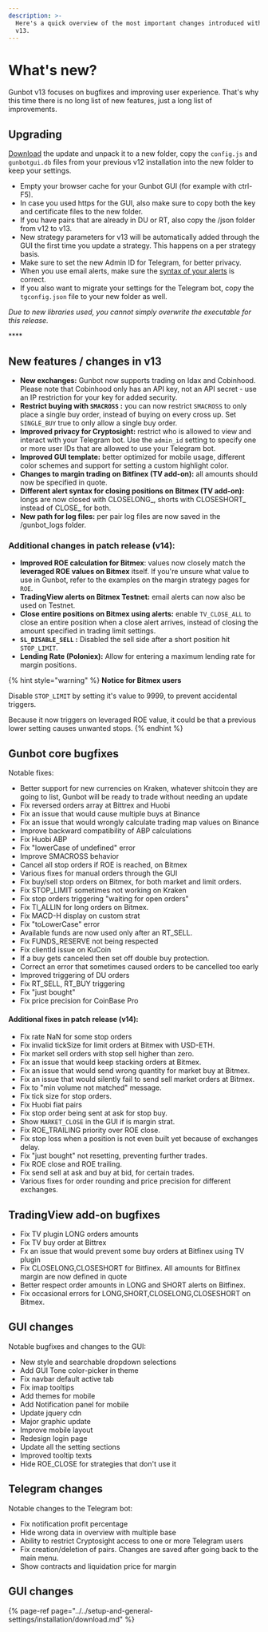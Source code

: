 ```yaml
---
description: >-
  Here's a quick overview of the most important changes introduced with Gunbot
  v13.
---
```


# What's new?

Gunbot v13 focuses on bugfixes and improving user experience. That's why this time there is no long list of new features, just a long list of improvements.

## **Upgrading**

[Download](../../setup-and-general-settings/installation/download.md) the update and unpack it to a new folder, copy the `config.js` and `gunbotgui.db` files from your previous v12 installation into the new folder to keep your settings. 

* Empty your browser cache for your Gunbot GUI \(for example with ctrl-F5\).
* In case you used https for the GUI, also make sure to copy both the key and certificate files to the new folder.
* If you have pairs that are already in DU or RT, also copy the /json folder from v12 to v13.
* New strategy parameters for v13 will be automatically added through the GUI the first time you update a strategy. This happens on a per strategy basis.
* Make sure to set the new Admin ID for Telegram, for better privacy.
* When you use email alerts, make sure the [syntax of your alerts](../../setup-and-general-settings/preferences/tradingview-add-on.md#alert-message-contents) is correct.
* If you also want to migrate your settings for the Telegram bot, copy the `tgconfig.json` file to your new folder as well.

_Due to new libraries used, you cannot simply overwrite the executable for this release._

\*\*\*\*

## New features / changes in v13

* **New exchanges:** Gunbot now supports trading on Idax and Cobinhood. Please note that Cobinhood only has an API key, not an API secret - use an IP restriction for your key for added security.
* **Restrict buying with `SMACROSS` :** you can now restrict `SMACROSS` to only place a single buy order, instead of buying on every cross up. Set `SINGLE_BUY` true to only allow a single buy order.
* **Improved privacy for Cryptosight:** restrict who is allowed to view and interact with your Telegram bot.  Use the `admin_id` setting to specify one or more user IDs that are allowed to use your Telegram bot.
* **Improved GUI template:** better optimized for mobile usage, different color schemes and support for setting a custom highlight color.
* **Changes to margin trading on Bitfinex \(TV add-on\):** all amounts should now be specified in quote. 
* **Different alert syntax for closing positions on Bitmex \(TV add-on\):** longs are now closed with CLOSELONG\_, shorts with CLOSESHORT\_ instead of CLOSE\_ for both.
* **New path for log files:** per pair log files are now saved in the /gunbot\_logs folder.

### Additional changes in patch release \(v14\):

* **Improved ROE calculation for Bitmex**: values now closely match the **leveraged ROE values on Bitmex** itself. If you're unsure what value to use in Gunbot, refer to the examples on the margin strategy pages for `ROE`.
* **TradingView alerts on Bitmex Testnet:** email alerts can now also be used on Testnet.
* **Close entire positions on Bitmex using alerts:** enable `TV_CLOSE_ALL` to close an entire position when a close alert arrives, instead of closing the amount specified in trading limit settings.
* **`SL_DISABLE_SELL` :** Disabled the sell side after a short position hit `STOP_LIMIT`.
* **Lending Rate \(Poloniex\):** Allow for entering a maximum lending rate for margin positions.

{% hint style="warning" %}
**Notice for Bitmex users**

Disable `STOP_LIMIT` by setting it's value to 9999, to prevent accidental triggers. 

Because it now triggers on leveraged ROE value, it could be that a previous lower setting causes unwanted stops.
{% endhint %}

## **Gunbot core bugfixes**

Notable fixes:

* Better support for new currencies on Kraken, whatever shitcoin they are going to list, Gunbot will be ready to trade without needing an update
* Fix reversed orders array at Bittrex and Huobi
* Fix an issue that would cause multiple buys at Binance
* Fix an issue that would wrongly calculate trading map values on Binance
* Improve backward compatibility of ABP calculations
* Fix Huobi ABP
* Fix "lowerCase of undefined" error
* Improve SMACROSS behavior
* Cancel all stop orders if ROE is reached, on Bitmex
* Various fixes for manual orders through the GUI
* Fix buy/sell stop orders on Bitmex, for both market and limit orders.
* Fix STOP\_LIMIT sometimes not working on Kraken
* Fix stop orders triggering "waiting for open orders"
* Fix Tl\_ALLIN for long orders on Bitmex.
* Fix MACD-H display on custom strat
* Fix "toLowerCase" error
* Available funds are now used only after an RT\_SELL. 
* Fix FUNDS\_RESERVE not being respected
* Fix clientId issue on KuCoin
* If a buy gets canceled then set off double buy protection. 
* Correct an error that sometimes caused orders to be cancelled too early
* Improved triggering of DU orders
* Fix RT\_SELL, RT\_BUY triggering
* Fix "just bought"
* Fix price precision for CoinBase Pro



#### **Additional fixes in patch release \(v14\):**

* Fix rate NaN for some stop orders
* Fix invalid tickSize for limit orders at Bitmex with USD-ETH.
* Fix market sell orders with stop sell higher than zero. 
* Fix an issue that would keep stacking orders at Bitmex.
* Fix an issue that would send wrong quantity for market buy at Bitmex.
* Fix an issue that would silently fail to send sell market orders at Bitmex.
* Fix to "min volume not matched" message. 
* Fix tick size for stop orders. 
* Fix Huobi fiat pairs
* Fix stop order being sent at ask for stop buy.
* Show `MARKET_CLOSE` in the GUI if is margin strat. 
* Fix ROE\_TRAILING priority over ROE close. 
* Fix stop loss when a position is not even built yet because of exchanges delay. 
* Fix "just bought" not resetting, preventing further trades.
* Fix ROE close and ROE trailing.
* Fix send sell at ask and buy at bid, for certain trades.
* Various fixes for order rounding and price precision for different exchanges.



## TradingView add-on bugfixes

* Fix TV plugin LONG orders amounts
* Fix TV buy order at Bittrex
* Fx an issue that would prevent some buy orders at Bitfinex using TV plugin
* Fix CLOSELONG,CLOSESHORT for Bitfinex. All amounts for Bitfinex margin are now defined in quote
* Better respect order amounts in LONG and SHORT alerts on Bitfinex.
* Fix occasional errors for LONG,SHORT,CLOSELONG,CLOSESHORT on Bitmex.

## GUI changes

Notable bugfixes and changes to the GUI:

* New style and searchable dropdown selections
* Add GUI Tone color-picker in theme
* Fix navbar default active tab
* Fix imap tooltips
* Add themes for mobile
* Add Notification panel for mobile
* Update jquery cdn
* Major graphic update
* Improve mobile layout
* Redesign login page
* Update all the setting sections
* Improved tooltip texts
* Hide ROE\_CLOSE for strategies that don't use it

## Telegram changes

Notable changes to the Telegram bot:

* Fix notification profit percentage
* Hide wrong data in overview with multiple base
* Ability to restrict Cryptosight access to one or more Telegram users
* Fix creation/deletion of pairs. Changes are saved after going back to the main menu.
* Show contracts and liquidation price for margin





## GUI changes

{% page-ref page="../../setup-and-general-settings/installation/download.md" %}

